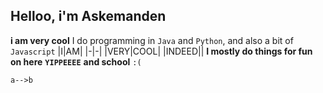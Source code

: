 ## Helloo, i'm Askemanden
__i am very cool__
I do programming in `Java` and `Python`, and also a bit of `Javascript`
|I|AM|
|-|-|
|VERY|COOL|
|INDEED||
**I mostly do things for fun on here** __**`YIPPEEEE`**__
__and school__ `:(`
```mermaid
a-->b
```
<!---
Askemanden/Askemanden is a ✨ special ✨ repository because its `README.md` (this file) appears on your GitHub profile.
You can click the Preview link to take a look at your changes.
--->
